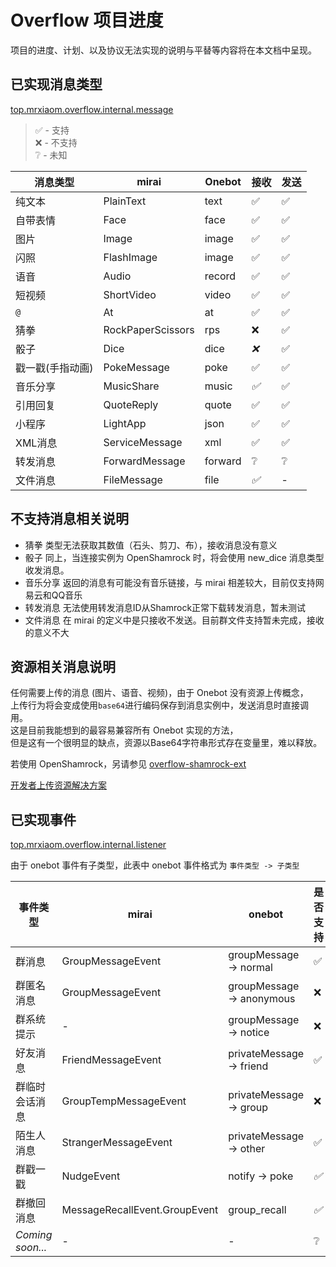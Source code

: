 # Overflow 项目进度

项目的进度、计划、以及协议无法实现的说明与平替等内容将在本文档中呈现。

## 已实现消息类型

[top.mrxiaom.overflow.internal.message](/overflow-core/src/main/kotlin/top/mrxiaom/overflow/internal/messag)

> ✅ - 支持  
> ❌ - 不支持  
> ❔ - 未知

| 消息类型      | mirai             | Onebot  | 接收  | 发送  |
|-----------|-------------------|---------|-----|-----|
| 纯文本       | PlainText         | text    | ✅   | ✅   |
| 自带表情      | Face              | face    | ✅   | ✅   |
| 图片        | Image             | image   | ✅   | ✅   |
| 闪照        | FlashImage        | image   | ✅   | ✅   |
| 语音        | Audio             | record  | ✅   | ✅   |
| 短视频       | ShortVideo        | video   | ✅   | ✅   |
| `@`       | At                | at      | ✅   | ✅   |
| 猜拳        | RockPaperScissors | rps     | ❌   | ✅   |
| 骰子        | Dice              | dice    | *❌* | ✅   |
| 戳一戳(手指动画) | PokeMessage       | poke    | ✅   | ✅   |
| 音乐分享      | MusicShare        | music   | *✅* | ✅   |
| 引用回复      | QuoteReply        | quote   | ✅   | ✅   |
| 小程序       | LightApp          | json    | ✅   | ✅   |
| XML消息     | ServiceMessage    | xml     | ✅   | ✅   |
| 转发消息      | ForwardMessage    | forward | ❔   | ❔   |
| 文件消息      | FileMessage       | file    | *✅* | -   |

## 不支持消息相关说明
* 猜拳 类型无法获取其数值（石头、剪刀、布），接收消息没有意义
* 骰子 同上，当连接实例为 OpenShamrock 时，将会使用 new_dice 消息类型收发消息。
* 音乐分享 返回的消息有可能没有音乐链接，与 mirai 相差较大，目前仅支持网易云和QQ音乐
* 转发消息 无法使用转发消息ID从Shamrock正常下载转发消息，暂未测试
* 文件消息 在 mirai 的定义中是只接收不发送。目前群文件支持暂未完成，接收的意义不大

## 资源相关消息说明

任何需要上传的消息 (图片、语音、视频)，由于 Onebot 没有资源上传概念，  
上传行为将会变成使用`base64`进行编码保存到消息实例中，发送消息时直接调用。  
这是目前我能想到的最容易兼容所有 Onebot 实现的方法，  
但是这有一个很明显的缺点，资源以Base64字符串形式存在变量里，难以释放。

若使用 OpenShamrock，另请参见 [overflow-shamrock-ext](https://github.com/project-tRNA/overflow-shamrock-ext)

[开发者上传资源解决方案](/docs/dev/README.md#资源相关消息说明)

## 已实现事件

[top.mrxiaom.overflow.internal.listener](/overflow-core/src/main/kotlin/top/mrxiaom/overflow/internal/listener)

由于 onebot 事件有子类型，此表中 onebot 事件格式为 `事件类型 -> 子类型`

| 事件类型             | mirai                         | onebot                    | 是否支持 |
|------------------|-------------------------------|---------------------------|------|
| 群消息              | GroupMessageEvent             | groupMessage -> normal    | ✅    |
| 群匿名消息            | GroupMessageEvent             | groupMessage -> anonymous | ❌    |
| 群系统提示            | -                             | groupMessage -> notice    | ❌    |
| 好友消息             | FriendMessageEvent            | privateMessage -> friend  | ✅    |
| 群临时会话消息          | GroupTempMessageEvent         | privateMessage -> group   | ❌    |
| 陌生人消息            | StrangerMessageEvent          | privateMessage -> other   | ✅    |
| 群戳一戳             | NudgeEvent                    | notify -> poke            | *✅*  |
| 群撤回消息            | MessageRecallEvent.GroupEvent | group_recall              | *✅*  |
| *Coming soon...* | -                             | -                         | ❔    |
